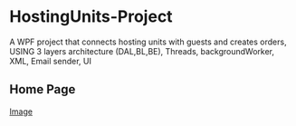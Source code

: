 # HostingUnits-Project
A WPF project that connects hosting units with guests and creates orders, USING 3 layers architecture (DAL,BL,BE), Threads, backgroundWorker, XML, Email sender, UI

## Home Page
[Image](./HostingUnit.PNG)
